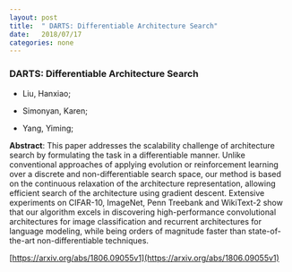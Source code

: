 ```yaml
---
layout: post
title:  " DARTS: Differentiable Architecture Search"
date:   2018/07/17
categories: none
---
```




### DARTS: Differentiable Architecture Search



* Liu, Hanxiao; 

* Simonyan, Karen; 

* Yang, Yiming; 





**Abstract**:  This paper addresses the scalability challenge of architecture search by formulating the task in a differentiable manner. Unlike conventional approaches of applying evolution or reinforcement learning over a discrete and non-differentiable search space, our method is based on the continuous relaxation of the architecture representation, allowing efficient search of the architecture using gradient descent. Extensive experiments on CIFAR-10, ImageNet, Penn Treebank and WikiText-2 show that our algorithm excels in discovering high-performance convolutional architectures for image classification and recurrent architectures for language modeling, while being orders of magnitude faster than state-of-the-art non-differentiable techniques. 



 [https://arxiv.org/abs/1806.09055v1](https://arxiv.org/abs/1806.09055v1) 

